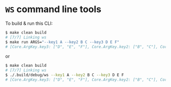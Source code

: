 # `WS` command line tools

To build & run this CLI:

```bash
$ make clean build
# [7/7] Linking ws
$ make run ARGS="--key1 A --key2 B C --key3 D E F"
# [Core.ArgKey.key3: ["D", "E", "F"], Core.ArgKey.key2: ["B", "C"], Core.ArgKey.key1: ["A"]]
```

or
```bash
$ make clean build
# [7/7] Linking ws
$ ./.build/debug/ws --key1 A --key2 B C --key3 D E F
# [Core.ArgKey.key3: ["D", "E", "F"], Core.ArgKey.key2: ["B", "C"], Core.ArgKey.key1: ["A"]]
```
